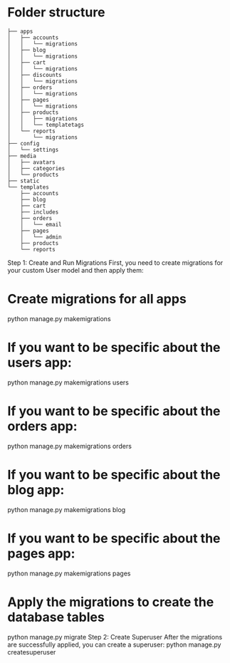 # Folder structure
```
├── apps
│   ├── accounts
│   │   └── migrations
│   ├── blog
│   │   └── migrations
│   ├── cart
│   │   └── migrations
│   ├── discounts
│   │   └── migrations
│   ├── orders
│   │   └── migrations
│   ├── pages
│   │   └── migrations
│   ├── products
│   │   ├── migrations
│   │   └── templatetags
│   └── reports
│       └── migrations
├── config
│   └── settings
├── media
│   ├── avatars
│   ├── categories
│   └── products
├── static
└── templates
    ├── accounts
    ├── blog
    ├── cart
    ├── includes
    ├── orders
    │   └── email
    ├── pages
    │   └── admin
    ├── products
    └── reports
```
Step 1: Create and Run Migrations
First, you need to create migrations for your custom User model and then apply them:
# Create migrations for all apps
python manage.py makemigrations

# If you want to be specific about the users app:
python manage.py makemigrations users
# If you want to be specific about the orders app:
python manage.py makemigrations orders
# If you want to be specific about the blog app:
python manage.py makemigrations blog
# If you want to be specific about the pages app:
python manage.py makemigrations pages

# Apply the migrations to create the database tables
python manage.py migrate
Step 2: Create Superuser
After the migrations are successfully applied, you can create a superuser:
python manage.py createsuperuser
